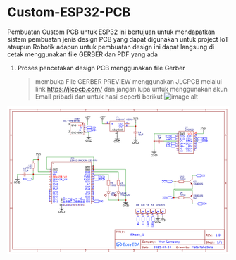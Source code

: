 # Custom-ESP32-PCB
Pembuatan Custom PCB untuk ESP32 ini bertujuan untuk mendapatkan sistem pembuatan jenis design PCB yang dapat digunakan untuk project IoT ataupun Robotik
adapun untuk pembuatan design ini dapat langsung di cetak menggunakan file GERBER dan PDF yang ada 
1. Proses pencetakan design PCB menggunakan file Gerber
   > membuka File GERBER PREVIEW menggunakan JLCPCB melalui link https://jlcpcb.com/ dan jangan lupa untuk menggunakan akun Email pribadi
   dan untuk hasil seperti berikut
   ![image alt]()

![image alt](https://github.com/YataMahaSina/Custom-ESP32-PCB/blob/19a639b772cade49ca0011feeec15e9d6455b82a/Schematic_Riset-Downloader-CH340-Yata_2025-07-28.png)

